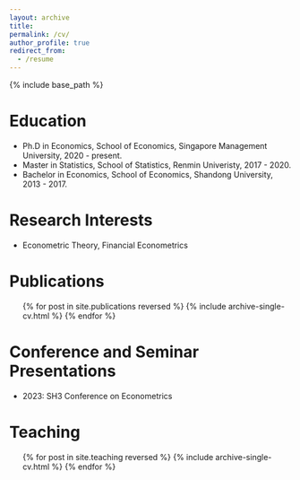 ```yaml
---
layout: archive
title: 
permalink: /cv/
author_profile: true
redirect_from:
  - /resume
---
```


{% include base_path %}

Education
======
* Ph.D in Economics, School of Economics, Singapore Management University, 2020 - present.
* Master in Statistics, School of Statistics, Renmin Univeristy, 2017 - 2020.
* Bachelor in Economics, School of Economics, Shandong University, 2013 - 2017.

Research Interests
======
* Econometric Theory, Financial Econometrics

Publications
======
  <ul>{% for post in site.publications reversed %}
    {% include archive-single-cv.html %}
  {% endfor %}</ul>
  
Conference and Seminar Presentations
======
* 2023: SH3 Conference on Econometrics
  
Teaching
======
  <ul>{% for post in site.teaching reversed %}
    {% include archive-single-cv.html %}
  {% endfor %}</ul>
  
 
